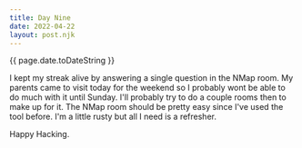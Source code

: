 ```yaml
---
title: Day Nine
date: 2022-04-22
layout: post.njk
---
```


{{ page.date.toDateString }}

I kept my streak alive by answering a single question in the NMap room. My parents came to visit today for the weekend so I probably wont be able to do much with it until Sunday. I'll probably try to do a couple rooms then to make up for it. The NMap room should be pretty easy since I've used the tool before. I'm a little rusty but all I need is a refresher.

Happy Hacking.